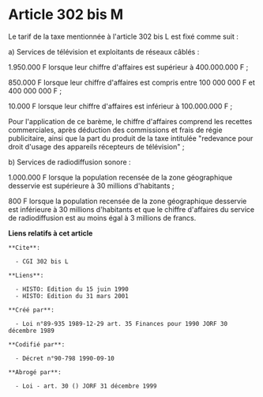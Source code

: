 # Article 302 bis M

Le tarif de la taxe mentionnée à l'article 302 bis L est fixé comme suit :

a) Services de télévision et exploitants de réseaux câblés :

1.950.000 F lorsque leur chiffre d'affaires est supérieur à 400.000.000 F ;

850.000 F lorsque leur chiffre d'affaires est compris entre 100 000 000 F et 400 000 000 F ;

10.000 F lorsque leur chiffre d'affaires est inférieur à 100.000.000 F ;

Pour l'application de ce barème, le chiffre d'affaires comprend les recettes commerciales, après déduction des commissions et
frais de régie publicitaire, ainsi que la part du produit de la taxe intitulée "redevance pour droit d'usage des appareils
récepteurs de télévision" ;

b) Services de radiodiffusion sonore :

1.000.000 F lorsque la population recensée de la zone géographique desservie est supérieure à 30 millions d'habitants ;

800 F lorsque la population recensée de la zone géographique desservie est inférieure à 30 millions d'habitants et que le
chiffre d'affaires du service de radiodiffusion est au moins égal à 3 millions de francs.

**Liens relatifs à cet article**

	**Cite**:

	  - CGI 302 bis L

	**Liens**:

	  - HISTO: Edition du 15 juin 1990
	  - HISTO: Edition du 31 mars 2001

	**Créé par**:

	  - Loi n°89-935 1989-12-29 art. 35 Finances pour 1990 JORF 30 décembre 1989

	**Codifié par**:

	  - Décret n°90-798 1990-09-10

	**Abrogé par**:

	  - Loi - art. 30 () JORF 31 décembre 1999
